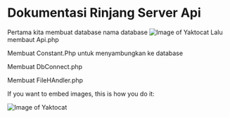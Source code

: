 # Dokumentasi Rinjang Server Api

Pertama kita membuat database nama database
![Image of Yaktocat](https://ApiAndroid.github.com/images/database.png)
Lalu membaut Api.php

Membuat Constant.Php untuk menyambungkan ke database

Membuat DbConnect.php

Membuat FileHAndler.php

If you want to embed images, this is how you do it:


![Image of Yaktocat](https://octodex.github.com/images/yaktocat.png)
